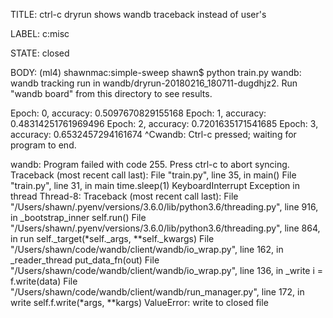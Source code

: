 TITLE:
ctrl-c dryrun shows wandb traceback instead of user's

LABEL:
c:misc

STATE:
closed

BODY:
(ml4) shawnmac:simple-sweep shawn$ python train.py
wandb: wandb tracking run in wandb/dryrun-20180216_180711-dugdhjz2. Run "wandb board" from this directory to see results.

Epoch: 0, accuracy: 0.5097670829155168
Epoch: 1, accuracy: 0.48314251761969496
Epoch: 2, accuracy: 0.7201635171541685
Epoch: 3, accuracy: 0.6532457294161674
^Cwandb: Ctrl-c pressed; waiting for program to end.

wandb: Program failed with code 255. Press ctrl-c to abort syncing.
Traceback (most recent call last):
  File "train.py", line 35, in <module>
    main()
  File "train.py", line 31, in main
    time.sleep(1)
KeyboardInterrupt
Exception in thread Thread-8:
Traceback (most recent call last):
  File "/Users/shawn/.pyenv/versions/3.6.0/lib/python3.6/threading.py", line 916, in _bootstrap_inner
    self.run()
  File "/Users/shawn/.pyenv/versions/3.6.0/lib/python3.6/threading.py", line 864, in run
    self._target(*self._args, **self._kwargs)
  File "/Users/shawn/code/wandb/client/wandb/io_wrap.py", line 162, in _reader_thread
    put_data_fn(out)
  File "/Users/shawn/code/wandb/client/wandb/io_wrap.py", line 136, in _write
    i = f.write(data)
  File "/Users/shawn/code/wandb/client/wandb/run_manager.py", line 172, in write
    self.f.write(*args, **kargs)
ValueError: write to closed file

